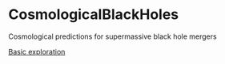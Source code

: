 # CosmologicalBlackHoles
Cosmological predictions for supermassive black hole mergers

[Basic exploration](http://nbviewer.ipython.org/github/sbustamante/CosmologicalBlackHoles/blob/master/Codes/analysis.ipynb)
